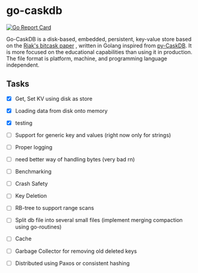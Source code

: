 # go-caskdb

[![Go Report Card](https://goreportcard.com/badge/github.com/abesheknarayan/go-caskdb)](https://goreportcard.com/report/github.com/abesheknarayan/go-caskdb)

Go-CaskDB is a disk-based, embedded, persistent, key-value store based on the [Riak's bitcask paper](https://riak.com/assets/bitcask-intro.pdf) , written in Golang inspired from [py-CaskDB](https://github.com/avinassh/py-caskdb). It is more focused on the educational capabilities than using it in production. The file format is platform, machine, and programming language independent.

## Tasks
- [x] Get, Set KV using disk as store
- [x] Loading data from disk onto memory 
- [x] testing
- [ ] Support for generic key and values (right now only for strings)
- [ ] Proper logging
- [ ] need better way of handling bytes (very bad rn)
- [ ] Benchmarking
- [ ] Crash Safety
- [ ] Key Deletion
- [ ] RB-tree to support range scans
- [ ] Split db file into several small files (implement merging compaction using go-routines)
- [ ] Cache
- [ ] Garbage Collector for removing old deleted keys
- [ ] Distributed using Paxos or consistent hashing


